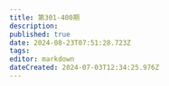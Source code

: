 ```yaml
---
title: 第301-400期
description: 
published: true
date: 2024-08-23T07:51:28.723Z
tags: 
editor: markdown
dateCreated: 2024-07-03T12:34:25.976Z
---
```


<!--
# 391 - 400

- [**400** **](./301-400/400.md)
- [**399** **](./301-400/399.md)
- [**398** **](./301-400/398.md)
- [**397** **](./301-400/397.md)
- [**396** **](./301-400/396.md)
- [**395** **](./301-400/395.md)
- [**394** **](./301-400/394.md)
- [**393** **](./301-400/393.md)
- [**392** **](./301-400/392.md)
- [**391** **](./301-400/391.md)
{.links-list}

# 381 - 390

- [**390** **](./301-400/390.md)
- [**389** **](./301-400/389.md)
- [**388** **](./301-400/388.md)
- [**387** **](./301-400/387.md)
- [**386** **](./301-400/386.md)
- [**385** **](./301-400/385.md)
- [**384** **](./301-400/384.md)
- [**383** **](./301-400/383.md)
- [**382** **](./301-400/382.md)
- [**381** **](./301-400/381.md)
{.links-list}

# 371 - 380

- [**380** **](./301-400/380.md)
- [**379** **](./301-400/379.md)
- [**378** **](./301-400/378.md)
- [**377** **](./301-400/377.md)
- [**376** **](./301-400/376.md)
- [**375** **](./301-400/375.md)
- [**374** **](./301-400/374.md)
- [**373** **](./301-400/373.md)
- [**372** **](./301-400/372.md)
- [**371** **](./301-400/371.md)
{.links-list}

# 361 - 370

- [**370** **](./301-400/370.md)
- [**369** **](./301-400/369.md)
- [**368** **](./301-400/368.md)
- [**367** **](./301-400/367.md)
- [**366** **](./301-400/366.md)
- [**365** **](./301-400/365.md)
- [**364** **](./301-400/364.md)
- [**363** **](./301-400/363.md)
- [**362** **](./301-400/362.md)
- [**361** **](./301-400/361.md)
{.links-list}

# 351 - 360

- [**360** **](./301-400/360.md)
- [**359** **](./301-400/359.md)
- [**358** **](./301-400/358.md)
- [**357** **](./301-400/357.md)
- [**356** **](./301-400/356.md)
- [**355** **](./301-400/355.md)
- [**354** **](./301-400/354.md)
- [**353** **](./301-400/353.md)
- [**352** **](./301-400/352.md)
- [**351** **](./301-400/351.md)
{.links-list}

# 341 - 350

- [**350** **](./301-400/350.md)
- [**349** **](./301-400/349.md)
- [**348** **](./301-400/348.md)
- [**347** **](./301-400/347.md)
- [**346** **](./301-400/346.md)
- [**345** **](./301-400/345.md)
- [**344** **](./301-400/344.md)
- [**343** **](./301-400/343.md)
- [**342** **](./301-400/342.md)
- [**341** **](./301-400/341.md)
{.links-list}

# 331 - 340

- [**340** **](./301-400/340.md)
- [**339** **](./301-400/339.md)
- [**338** **](./301-400/338.md)
- [**337** **](./301-400/337.md)
- [**336** **](./301-400/336.md)
- [**335** **](./301-400/335.md)
- [**334** **](./301-400/334.md)
- [**333** **](./301-400/333.md)
- [**332** **](./301-400/332.md)
- [**331** **](./301-400/331.md)
{.links-list}

# 321 - 330

- [**330** **](./301-400/330.md)
- [**329** **](./301-400/329.md)
- [**328** **](./301-400/328.md)
- [**327** **](./301-400/327.md)
- [**326** **](./301-400/326.md)
- [**325** **](./301-400/325.md)
- [**324** **](./301-400/324.md)
- [**323** **](./301-400/323.md)
- [**322** **](./301-400/322.md)
- [**321** **](./301-400/321.md)
{.links-list}

# 311 - 320

- [**320** **](./301-400/320.md)
- [**319** **](./301-400/319.md)
- [**318** **](./301-400/318.md)
- [**317** **](./301-400/317.md)
- [**316** **](./301-400/316.md)
- [**315** **](./301-400/315.md)
- [**314** **](./301-400/314.md)
- [**313** **](./301-400/313.md)
- [**312** **](./301-400/312.md)
- [**311** **](./301-400/311.md)
{.links-list}

# 301 - 310

- [**310** **](./301-400/310.md)
- [**309** **](./301-400/309.md)
- [**308** **](./301-400/308.md)
- [**307** **](./301-400/307.md)
- [**306** **](./301-400/306.md)
- [**305** **](./301-400/305.md)
- [**304** **](./301-400/304.md)
- [**303** **](./301-400/303.md)
- [**302** **](./301-400/302.md)
- [**301** **](./301-400/301.md)
{.links-list}-->
